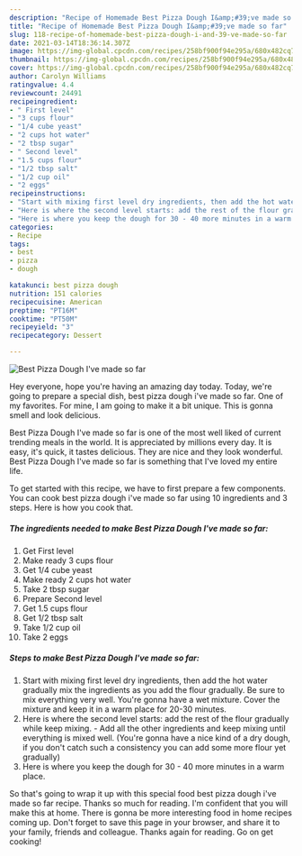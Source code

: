 ```yaml
---
description: "Recipe of Homemade Best Pizza Dough I&amp;#39;ve made so far"
title: "Recipe of Homemade Best Pizza Dough I&amp;#39;ve made so far"
slug: 118-recipe-of-homemade-best-pizza-dough-i-and-39-ve-made-so-far
date: 2021-03-14T18:36:14.307Z
image: https://img-global.cpcdn.com/recipes/258bf900f94e295a/680x482cq70/best-pizza-dough-ive-made-so-far-recipe-main-photo.jpg
thumbnail: https://img-global.cpcdn.com/recipes/258bf900f94e295a/680x482cq70/best-pizza-dough-ive-made-so-far-recipe-main-photo.jpg
cover: https://img-global.cpcdn.com/recipes/258bf900f94e295a/680x482cq70/best-pizza-dough-ive-made-so-far-recipe-main-photo.jpg
author: Carolyn Williams
ratingvalue: 4.4
reviewcount: 24491
recipeingredient:
- " First level"
- "3 cups flour"
- "1/4 cube yeast"
- "2 cups hot water"
- "2 tbsp sugar"
- " Second level"
- "1.5 cups flour"
- "1/2 tbsp salt"
- "1/2 cup oil"
- "2 eggs"
recipeinstructions:
- "Start with mixing first level dry ingredients, then add the hot water gradually mix the ingredients as you add the flour gradually. Be sure to mix everything very well. You&#39;re gonna have a wet mixture. Cover the mixture and keep it in a warm place for 20-30 minutes."
- "Here is where the second level starts: add the rest of the flour gradually while keep mixing. Add all the other ingredients and keep mixing until everything is mixed well. (You&#39;re gonna have a nice kind of a dry dough, if you don&#39;t catch such a consistency you can add some more flour yet gradually)"
- "Here is where you keep the dough for 30 - 40 more minutes in a warm place."
categories:
- Recipe
tags:
- best
- pizza
- dough

katakunci: best pizza dough 
nutrition: 151 calories
recipecuisine: American
preptime: "PT16M"
cooktime: "PT50M"
recipeyield: "3"
recipecategory: Dessert

---
```



![Best Pizza Dough I&#39;ve made so far](https://img-global.cpcdn.com/recipes/258bf900f94e295a/680x482cq70/best-pizza-dough-ive-made-so-far-recipe-main-photo.jpg)

Hey everyone, hope you're having an amazing day today. Today, we're going to prepare a special dish, best pizza dough i&#39;ve made so far. One of my favorites. For mine, I am going to make it a bit unique. This is gonna smell and look delicious.



Best Pizza Dough I&#39;ve made so far is one of the most well liked of current trending meals in the world. It is appreciated by millions every day. It is easy, it's quick, it tastes delicious. They are nice and they look wonderful. Best Pizza Dough I&#39;ve made so far is something that I've loved my entire life.


To get started with this recipe, we have to first prepare a few components. You can cook best pizza dough i&#39;ve made so far using 10 ingredients and 3 steps. Here is how you cook that.

<!--inarticleads1-->

##### The ingredients needed to make Best Pizza Dough I&#39;ve made so far:

1. Get  First level
1. Make ready 3 cups flour
1. Get 1/4 cube yeast
1. Make ready 2 cups hot water
1. Take 2 tbsp sugar
1. Prepare  Second level
1. Get 1.5 cups flour
1. Get 1/2 tbsp salt
1. Take 1/2 cup oil
1. Take 2 eggs




<!--inarticleads2-->

##### Steps to make Best Pizza Dough I&#39;ve made so far:

1. Start with mixing first level dry ingredients, then add the hot water gradually mix the ingredients as you add the flour gradually. Be sure to mix everything very well. You&#39;re gonna have a wet mixture. Cover the mixture and keep it in a warm place for 20-30 minutes.
1. Here is where the second level starts: add the rest of the flour gradually while keep mixing. - Add all the other ingredients and keep mixing until everything is mixed well. (You&#39;re gonna have a nice kind of a dry dough, if you don&#39;t catch such a consistency you can add some more flour yet gradually)
1. Here is where you keep the dough for 30 - 40 more minutes in a warm place.




So that's going to wrap it up with this special food best pizza dough i&#39;ve made so far recipe. Thanks so much for reading. I'm confident that you will make this at home. There is gonna be more interesting food in home recipes coming up. Don't forget to save this page in your browser, and share it to your family, friends and colleague. Thanks again for reading. Go on get cooking!
